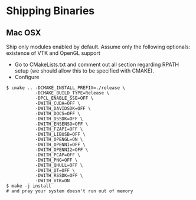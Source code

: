 
# Shipping Binaries
## Mac OSX
Ship only modules enabled by default. Assume only the following optionals: existence of VTK and OpenGL support

* Go to CMakeLists.txt and comment out all section regarding RPATH setup (we should allow this to be specified with CMAKE).
* Configure
```shell
$ cmake .. -DCMAKE_INSTALL_PREFIX=./release \
           -DCMAKE_BUILD_TYPE=Release \
           -DPCL_ENABLE_SSE=OFF \
           -DWITH_CUDA=OFF \
           -DWITH_DAVIDSDK=OFF \
           -DWITH_DOCS=OFF \
           -DWITH_DSSDK=OFF \
           -DWITH_ENSENSO=OFF \
           -DWITH_FZAPI=OFF \
           -DWITH_LIBUSB=OFF \
           -DWITH_OPENGL=ON \
           -DWITH_OPENNI=OFF \
           -DWITH_OPENNI2=OFF \
           -DWITH_PCAP=OFF \
           -DWITH_PNG=OFF \
           -DWITH_QHULL=OFF \
           -DWITH_QT=OFF \
           -DWITH_RSSDK=OFF \
           -DWITH_VTK=ON
$ make -j install
# and pray your system doesn't run out of memory